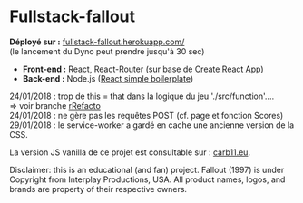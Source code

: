 # Fullstack-fallout



**Déployé sur :** [fullstack-fallout.herokuapp.com/](https://fullstack-fallout.herokuapp.com/)     
(le lancement du Dyno peut prendre jusqu'à 30 sec)


* **Front-end :**  React, React-Router (sur base de [Create React App](https://github.com/facebookincubator/create-react-app))
* **Back-end :**  Node.js ([React simple boilerplate](https://github.com/andela-kadeniyi/react-simple-boilerplate/))


24/01/2018 :  trop de this = that dans la logique du jeu './src/function'....                
=> voir branche [rRefacto](https://github.com/Carburator11/fullstack-fallout/tree/rRefacto)             
24/01/2018 : ne gère pas les requêtes POST (cf. page et fonction Scores)    
29/01/2018 : le service-worker a gardé en cache une ancienne version de la CSS.

La version JS vanilla de ce projet est consultable sur : [carb11.eu](http://carb11.eu/fallout/).

Disclaimer: this is an educational (and fan) project. Fallout (1997) is under Copyright from Interplay Productions, USA. All product names, logos, and brands are property of their respective owners.
 
